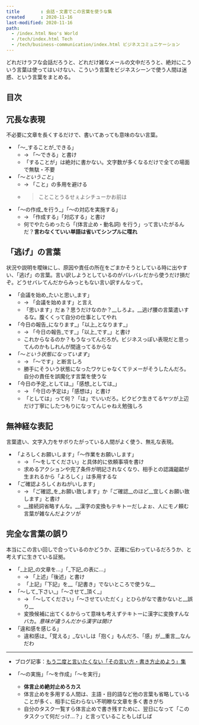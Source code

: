 ```yaml
---
title        : 会話・文書でこの言葉を使うな集
created      : 2020-11-16
last-modified: 2020-11-16
path:
  - /index.html Neo's World
  - /tech/index.html Tech
  - /tech/business-communication/index.html ビジネスコミュニケーション
---
```


どれだけラフな会話だろうと、どれだけ雑なメールの文中だろうと、絶対にこういう言葉は使ってはいけない、こういう言葉をビジネスシーンで使う人間は迷惑、という言葉をまとめる。


## 目次


## 冗長な表現

不必要に文章を長くするだけで、書いてあっても意味のない言葉。

- 「〜_することが_できる」
  - → 「〜できる」と書け
  - 「することが」は絶対に書かない。文字数が多くなるだけで全ての場面で無駄・不要
- 「〜_ということ_」
  - → 「こと」の多用を避ける
  - > ことことうるせぇよシチューかお前は
- 「〜の作成_を行う_」「～の対応を実施する」
  - → 「作成する」「対応する」と書け
  - 何でやたらめったら「(体言止め・動名詞) を行う」って言いたがるんだ？__言わなくていい単語は省いてシンプルに喋れ__


## 「逃げ」の言葉

状況や説明を曖昧にし、原因や責任の所在をごまかそうとしている時に出やすい、「逃げ」の言葉。言い訳しようとしているのがバレバレだから使うだけ損だぞ。どうせバレてんだからみっともない言い訳すんなって。

- 「会議を始め_たいと思い_ます」
  - → 「会議を始めます」と言え
  - 「思います」だぁ？思うだけなのか？__しろよ。__逃げ腰の言葉遣いするな。腹くくって自分の仕事としてやれ
- 「今日の報告_になります_」「以上_となります_」
  - → 「今日の報告_です_」「以上_です_」と書け
  - これからなるのか？もうなってんだろが。ビジネスっぽい表現だと思ってんのかもしれんが間違ってるからな
- 「〜_という状態になっています_」
  - → 「～です」と断言しろ
  - 勝手にそういう状態になったワケじゃなくてテメーがそうしたんだろ。自分の責任を誤魔化す言葉を使うな
- 「今日の予定_としては_」「感想_としては_」
  - → 「今日の予定は」「感想は」と書け
  - 「としては」って何？「は」でいいだろ。ビクビク生きてるヤツが上辺だけ丁寧にしたつもりになってんじゃねえ勉強しろ


## 無神経な表記

言葉遣い、文字入力をサボりたがっている人間がよく使う、無礼な表現。

- 「よろしくお願いします」「〜作業をお願いします」
  - → 「〜をしてください」と具体的に依頼事項を書け
  - 求めるアクションや完了条件が明記されなくなり、相手との認識齟齬が生まれるから「よろしく」は多用するな
- 「ご確認よろしくおねがいします」
  - → 「ご確認_を_お願い致します」か「ご確認__のほど__宜しくお願い致します」と書け
  - __接続詞省略すんな。__漢字の変換もテキトーだしよぉ、人にモノ頼む言葉が雑なんだよクソが


## 完全な言葉の誤り

本当にこの言い回しで合っているのかどうか、正確に伝わっているだろうか、と考えずに生きている証拠。

- 「_上記_の文章を…」「_下記_の表に…」
  - → 「上述」「後述」と書け
  - 「上記」「下記」を__「記書き」でないところで使うな__
- 「〜して_下さい_」「〜させて_頂く_」
  - → 「～してください」「～させていただく」とひらがなで書かないと__誤り__
  - 変換候補に出てくるからって意味も考えずテキトーに漢字に変換すんなバカ。_意味が違うんだから漢字は開け_
- 「違和感を感じる」
  - 違和感は_「覚える」_ないしは「抱く」もんだろ、「感」が__重言__なんだわ


---


- ブログ記事：[もう二度と言いたくない「その言い方・書き方止めよう」集](/blog/2018/02/11-01.html)




- 「〜の実施」「〜を作成」「〜を実行」
  - __体言止め絶対止めろカス__
  - 体言止めを多用する人間は、主語・目的語など他の言葉も省略していることが多く、相手に伝わらない不明瞭な文章を多く書きがち
  - 自分のタスク一覧すら体言止めで書き残すために、翌日になって「このタスクって何だっけ…？」と言っていることもしばしば
